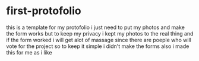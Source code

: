 # first-protofolio
this is a template for my protofolio i just need to put my photos and make the form works but to keep my privacy i kept my photos to the real thing and if the form worked i will get alot of massage since there are poeple who will vote for the project so to keep it simple i didn't make the forms also i made this for me as i like

